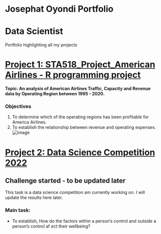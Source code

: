 # Josephat Oyondi Portfolio
# Data Scientist
Portfolio highlighting all my projects


# [Project 1: STA518_Project_American Airlines - R programming project](https://github.com/ItsOyondi/American-Airlines-financial-performance)

**Topic: An analysis of American Airlines Traffic, Capacity and Revenue data by Operating Region between 1995 - 2020.**
### Objectives

1. To determine which of the operating regions has been profitable for America Airlines.
2. To establish the relationship between  revenue and operating expenses.
![image](https://user-images.githubusercontent.com/97532392/166568809-01e503a0-acb0-4678-81b8-9d37faccb00f.png)

# [Project 2: Data Science Competition 2022](https://github.com/ItsOyondi/DSS-challenge---health-data)
##  Challenge started - to be updated later

This task is a data science competition am currently working on. I will update the results here later. 
### Main task: 
   * To establish, How do the factors within a person’s control and outside a person’s control af ect their wellbeing?
   
